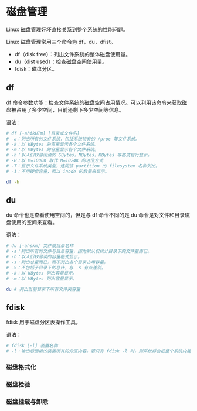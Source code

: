 # 磁盘管理

Linux 磁盘管理好坏直接关系到整个系统的性能问题。

Linux 磁盘管理常用三个命令为 df，du，dfist。

- df（disk free）：列出文件系统的整体磁盘使用量。
- du（dist used）：检查磁盘空间使用量。
- fdisk：磁盘分区。



## df

df 命令参数功能：检查文件系统的磁盘空间占用情况。可以利用该命令来获取磁盘被占用了多少空间，目前还剩下多少空间等信息。

语法：

```bash
# df [-ahikHTm] [目录或文件名]
# -a：列出所有的文件系统，包括系统特有的 /proc 等文件系统。
# -k：以 KBytes 的容量显示各个文件系统。
# -m：以 MBytes 的容量显示各个文件系统。
# -h：以人们较易阅读的 GBytes，MBytes，KBytes 等格式自行显示。
# -H：以 M=1000K 取代 M=1024K 的进位方式
# -T：显示文件系统类型，连同该 partition 的 filesystem 名称列出。
# -i：不用硬盘容量，而以 inode 的数量来显示。

df -h
```



## du

du 命令也是查看使用空间的，但是与 df 命令不同的是 du 命令是对文件和目录磁盘使用的空间来查看。

语法：

```bash
# du [-ahskm] 文件或目录名称
# -a：列出所有的文件与目录容量，因为默认仅统计目录下的文件量而已。
# -h：以人们较易读的容量格式显示。
# -s：列出总量而已，而不列出各个目录占用容量。
# -S：不包括子目录下的总计，与 -s 有点差别。
# -k：以 KBytes 列出容量显示。
# -m：以 MBytes 列出容量显示。

du # 列出当前目录下所有文件夹容量
```



## fdisk

fdisk 用于磁盘分区表操作工具。

语法：

```bash
# fdisk [-l] 装置名称
# -l：输出后面接的装置所有的分区内容。若只有 fdisk -l 时，则系统将会把整个系统内能够搜索到的装置的分区均列出来。
```



### 磁盘格式化

### 磁盘检验

### 磁盘挂载与卸除